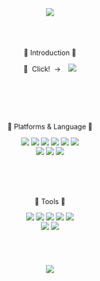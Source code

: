 <div align=center>
  <img src="https://capsule-render.vercel.app/api?type=wave&color=0:FFE5F5,100:FFF7DC&fontColor=CEE3F6&height=205&section=header&text=doyouee%20Github!&fontSize=85&animation=blink" />
</div>
<br>
<br>
<br>
<div align=center>
	<p> 🍦 Introduction 🍦</p> 
 	👀&nbsp; Click!&nbsp;&nbsp;→ &nbsp;&nbsp;   
	<a href="https://doyouee.notion.site/0af87cb524134b24b488e184e2be213c">
		<img src="https://img.shields.io/badge/Notion-000000?style=flat&logo=Notion&logoColor=white"/>
	</a>
</div>
<br>
<br>
<br>
<br>
<br>
<div align=center>
  <p>🍈 Platforms & Language 🍈</p>
</div>
<div align=center>
	<img src="https://img.shields.io/badge/Java-007396?style=flat&logo=Conda-Forge&logoColor=white" />
  	<img src="https://img.shields.io/badge/MySQL-4479A1?style=flat&logo=MySQL&logoColor=white"/>
  	<img src="https://img.shields.io/badge/Spring Boot-6DB33F?style=flat&logo=Spring Boot&logoColor=white"/>
	<img src="https://img.shields.io/badge/Gradle-02303A?style=flat&logo=Gradle&logoColor=white"/>
  	<img src="https://img.shields.io/badge/JPA-59666C?style=flat&logo=JPA&logoColor=white"/>
	<img src="https://img.shields.io/badge/Tomcat-F8DC75?style=flat&logo=Apache Tomcat&logoColor=white"/>
	<br>
  	<img src="https://img.shields.io/badge/JavaScript-F7DF1E?style=flat&logo=JavaScript&logoColor=white" />
  	<img src="https://img.shields.io/badge/HTML5-E34F26?style=flat&logo=HTML5&logoColor=white"/>
	<img src="https://img.shields.io/badge/CSS-1572B6?style=flat&logo=CSS3&logoColor=white"/>
</div>
<br>
<br>
<br>
<br>
<div align=center>
	<p> 🍋 Tools 🍋<p>
</div>
<div align=center>
	<img src="https://img.shields.io/badge/IntelliJ-000000?style=flat&logo=IntelliJ IDEA&logoColor=white" />
	<img src="https://img.shields.io/badge/Eclipse%20IDE-2C2255?style=flat&logo=EclipseIDE&logoColor=white" />
	<img src="https://img.shields.io/badge/VS%20Code-007ACC?style=flat&logo=VisualStudioCode&logoColor=white" />
	<img src="https://img.shields.io/badge/DBeaver-885630?style=flat&logo=DBeaver&logoColor=white"/>
	<img src="https://img.shields.io/badge/Postman-FF6C37?style=flat&logo=Postman&logoColor=white"/>
	<br>
	<img src="https://img.shields.io/badge/Notion-000000?style=flat&logo=Notion&logoColor=white"/>
  	<img src="https://img.shields.io/badge/GitHub-181717?style=flat&logo=GitHub&logoColor=white"/>
</div>
<br>
<br>
<br>
<br>
<div align=center>
	<img src="https://github-readme-stats.vercel.app/api/top-langs/?username=doyouee&layout=compact">
</div>
